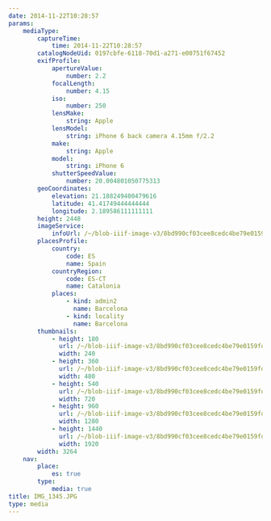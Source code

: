 ```yaml
---
date: 2014-11-22T10:28:57
params:
    mediaType:
        captureTime:
            time: 2014-11-22T10:28:57
        catalogNodeUid: 0197cbfe-6118-70d1-a271-e00751f67452
        exifProfile:
            apertureValue:
                number: 2.2
            focalLength:
                number: 4.15
            iso:
                number: 250
            lensMake:
                string: Apple
            lensModel:
                string: iPhone 6 back camera 4.15mm f/2.2
            make:
                string: Apple
            model:
                string: iPhone 6
            shutterSpeedValue:
                number: 20.004801050775313
        geoCoordinates:
            elevation: 21.188249400479616
            latitude: 41.41749444444444
            longitude: 2.189586111111111
        height: 2448
        imageService:
            infoUrl: /~/blob-iiif-image-v3/8bd990cf03cee8cedc4be79e0159fdd1f8401294b4ff5983486a1acd89b207a4/info.json
        placesProfile:
            country:
                code: ES
                name: Spain
            countryRegion:
                code: ES-CT
                name: Catalonia
            places:
                - kind: admin2
                  name: Barcelona
                - kind: locality
                  name: Barcelona
        thumbnails:
            - height: 180
              url: /~/blob-iiif-image-v3/8bd990cf03cee8cedc4be79e0159fdd1f8401294b4ff5983486a1acd89b207a4/full/240%2C180/0/default.jpg
              width: 240
            - height: 360
              url: /~/blob-iiif-image-v3/8bd990cf03cee8cedc4be79e0159fdd1f8401294b4ff5983486a1acd89b207a4/full/480%2C360/0/default.jpg
              width: 480
            - height: 540
              url: /~/blob-iiif-image-v3/8bd990cf03cee8cedc4be79e0159fdd1f8401294b4ff5983486a1acd89b207a4/full/720%2C540/0/default.jpg
              width: 720
            - height: 960
              url: /~/blob-iiif-image-v3/8bd990cf03cee8cedc4be79e0159fdd1f8401294b4ff5983486a1acd89b207a4/full/1280%2C960/0/default.jpg
              width: 1280
            - height: 1440
              url: /~/blob-iiif-image-v3/8bd990cf03cee8cedc4be79e0159fdd1f8401294b4ff5983486a1acd89b207a4/full/1920%2C1440/0/default.jpg
              width: 1920
        width: 3264
    nav:
        place:
            es: true
        type:
            media: true
title: IMG_1345.JPG
type: media
---
```

